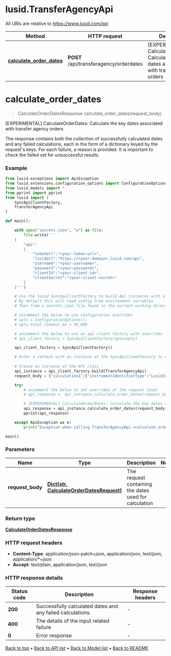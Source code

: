 # lusid.TransferAgencyApi

All URIs are relative to *https://www.lusid.com/api*

Method | HTTP request | Description
------------- | ------------- | -------------
[**calculate_order_dates**](TransferAgencyApi.md#calculate_order_dates) | **POST** /api/transferagency/orderdates | [EXPERIMENTAL] CalculateOrderDates: Calculate the key dates associated with transfer agency orders


# **calculate_order_dates**
> CalculateOrderDatesResponse calculate_order_dates(request_body)

[EXPERIMENTAL] CalculateOrderDates: Calculate the key dates associated with transfer agency orders

The response contains both the collection of successfully calculated dates and any failed calculations,  each in the form of a dictionary keyed by the request's keys.  For each failure, a reason is provided. It is important to check the failed set for unsuccessful results.

### Example

```python
from lusid.exceptions import ApiException
from lusid.extensions.configuration_options import ConfigurationOptions
from lusid.models import *
from pprint import pprint
from lusid import (
    SyncApiClientFactory,
    TransferAgencyApi
)

def main():

    with open("secrets.json", "w") as file:
        file.write('''
    {
        "api":
        {
            "tokenUrl":"<your-token-url>",
            "lusidUrl":"https://<your-domain>.lusid.com/api",
            "username":"<your-username>",
            "password":"<your-password>",
            "clientId":"<your-client-id>",
            "clientSecret":"<your-client-secret>"
        }
    }''')

    # Use the lusid SyncApiClientFactory to build Api instances with a configured api client
    # By default this will read config from environment variables
    # Then from a secrets.json file found in the current working directory

    # uncomment the below to use configuration overrides
    # opts = ConfigurationOptions();
    # opts.total_timeout_ms = 30_000

    # uncomment the below to use an api client factory with overrides
    # api_client_factory = SyncApiClientFactory(opts=opts)

    api_client_factory = SyncApiClientFactory()

    # Enter a context with an instance of the SyncApiClientFactory to ensure the connection pool is closed after use
    
    # Create an instance of the API class
    api_instance = api_client_factory.build(TransferAgencyApi)
    request_body = {"calculation1":{"instrumentIdentifierType":"LusidInstrumentId","instrumentIdentifier":"LUID_00000000","instrumentScope":"MyScope","receivedDate":"2024-10-01T00:00:00.0000000+00:00","transactionCategory":"Subscription"}} # Dict[str, CalculateOrderDatesRequest] | The request containing the dates used for calculation

    try:
        # uncomment the below to set overrides at the request level
        # api_response =  api_instance.calculate_order_dates(request_body, opts=opts)

        # [EXPERIMENTAL] CalculateOrderDates: Calculate the key dates associated with transfer agency orders
        api_response = api_instance.calculate_order_dates(request_body)
        pprint(api_response)

    except ApiException as e:
        print("Exception when calling TransferAgencyApi->calculate_order_dates: %s\n" % e)

main()
```

### Parameters

Name | Type | Description  | Notes
------------- | ------------- | ------------- | -------------
 **request_body** | [**Dict[str, CalculateOrderDatesRequest]**](CalculateOrderDatesRequest.md)| The request containing the dates used for calculation | 

### Return type

[**CalculateOrderDatesResponse**](CalculateOrderDatesResponse.md)

### HTTP request headers

 - **Content-Type**: application/json-patch+json, application/json, text/json, application/*+json
 - **Accept**: text/plain, application/json, text/json

### HTTP response details
| Status code | Description | Response headers |
|-------------|-------------|------------------|
**200** | Successfully calculated dates and any failed calculations. |  -  |
**400** | The details of the input related failure |  -  |
**0** | Error response |  -  |

[Back to top](#) &#8226; [Back to API list](../README.md#documentation-for-api-endpoints) &#8226; [Back to Model list](../README.md#documentation-for-models) &#8226; [Back to README](../README.md)

